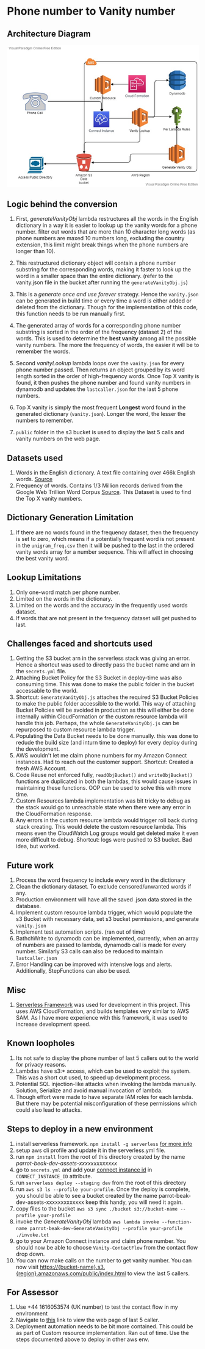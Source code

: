 # Phone number to Vanity number

## Architecture Diagram

![Vanity architecture](architecture.jpg)

## Logic behind the conversion

1. First, *generateVanityObj* lambda restructures all the words in the English dictionary in a way it is easier to lookup up the vanity words for a phone number. filter out words that are more than 10 character long words (as phone numbers are maxed 10 numbers long, excluding the country extension, this limit might break things when the phone numbers are longer than 10).

2. This restructured dictionary object will contain a phone number substring for the corresponding words, making it faster to look up the word in a smaller space than the entire dictionary. (refer to the vanity.json file in the bucket after running the `generateVanityObj.js`)

3. This is a *generate once and use forever* strategy. Hence the `vanity.json` can be generated in build time or every time a word is either added or deleted from the dictionary. Though for the implementation of this code, this function needs to be run manually first.

4. The generated array of words for a corresponding phone number substring is sorted in the order of the frequency (dataset 2) of the words. This is used to determine the **best vanity** among all the possible vanity numbers. The more the frequency of words, the easier it will be to remember the words.

5. Second *vanityLookup* lambda loops over the `vanity.json` for every phone number passed. Then returns an object grouped by its word length sorted in the order of high-frequency words. Once Top X vanity is found, it then pushes the phone number and found vanity numbers in dynamodb and updates the `lastcaller.json` for the last 5 phone numbers.  

6. Top X vanity is simply the most frequent **Longest** word found in the generated dictionary (`vanity.json`). Longer the word, the lesser the numbers to remember.

7. `public` folder in the s3 bucket is used to display the last 5 calls and vanity numbers on the web page.

## Datasets used

1. Words in the English dictionary. A text file containing over 466k English words. [Source](https://github.com/dwyl/english-words/blob/master/words_dictionary.json)
2. Frequency of words. Contains 1/3 Million records derived from the Google Web Trillion Word Corpus [Source](https://www.kaggle.com/rtatman/english-word-frequency). This Dataset is used to find the Top X vanity numbers.

## Dictionary Generation Limitation

1. If there are no words found in the frequency dataset, then the frequency is set to zero, which means if a potentially frequent word is not present in the `unigram_freq.csv` then it will be pushed to the last in the ordered vanity words array for a number sequence. This will affect in choosing the best vanity word.

## Lookup Limitations

1. Only one-word match per phone number.
2. Limited on the words in the dictionary.
3. Limited on the words and the accuracy in the frequently used words dataset.
4. If words that are not present in the frequency dataset will get pushed to last.

## Challenges faced and shortcuts used

1. Getting the S3 bucket arn in the serverless stack was giving an error. Hence a shortcut was used to directly pass the bucket name and arn in the `secrets.yml` file.
2. Attaching Bucket Policy for the S3 Bucket in deploy-time was also consuming time. This was done to make the public folder in the bucket accessable to the world.
3. Shortcut: `GenerateVanityObj.js` attaches the required S3 Bucket Policies to make the public folder accessible to the world. This way of attaching Bucket Policies will be avoided in production as this will either be done internally within CloudFormation or the custom resource lambda will handle this job. Perhaps, the whole `GenerateVanityObj.js` can be repurposed to custom resource lambda trigger.
4. Populating the Data Bucket needs to be done manually. this was done to redude the build size (and inturn time to deploy) for every deploy during the development.
5. AWS wouldn't let me claim phone numbers for my Amazon Connect instances. Had to reach out the customer support. Shortcut: Created a fresh AWS Account.
6. Code Reuse not enforced fully, `readObjBucket()` and `writeObjBucket()` functions are duplicated in both the lambdas, this would cause issues in maintaining these functions. OOP can be used to solve this with more time.
7. Custom Resources lambda implementation was bit tricky to debug as the stack would go to unreachable state when there were any error in the CloudFormation response.
8. Any errors in the custom resource lambda would trigger roll back during stack creating. This would delete the custom resource lambda. This means even the CloudWatch Log groups would get deleted make it even more difficult to debug. Shortcut: logs were pushed to S3 bucket. Bad idea, but worked.

## Future work

1. Process the word frequency to include every word in the dictionary
2. Clean the dictionary dataset. To exclude censored/unwanted words if any.
3. Production environment will have all the saved .json data stored in the database.
4. Implement custom resource lambda trigger, which would populate the s3 Bucket with necessary data, set s3 bucket permissions, and generate `vanity.json`
5. Implement test automation scripts. (ran out of time)
6. BathchWrite to dynamodb can be implemented, currently, when an array of numbers are passed to lambda, dynamodb call is made for every number. Similarly S3 calls can also be reduced to maintain `lastcaller.json`
7. Error Handling can be improved with intensive logs and alerts. Additionally, StepFunctions can also be used.

## Misc

1. [Serverless Framework](serverless.com) was used for development in this project. This uses AWS CloudFormation, and builds templates very similar to AWS SAM. As I have more experience with this framework, it was used to increase development speed.

## Known loopholes

1. Its not safe to display the phone number of last 5 callers out to the world for privacy reasons.
2. Lambdas have s3:* access, which can be used to exploit the system. This was a short cut used, to speed up development process.
3. Potential SQL injection-like attacks when invoking the lambda manually. Solution, Serialize and avoid manual invocation of lambda.
4. Though effort were made to have separate IAM roles for each lambda. But there may be potential misconfiguration of these permissions which could also lead to attacks.

## Steps to deploy in a new environment

1. install serverless framework. `npm install -g serverless` [for more info](https://www.serverless.com/framework/docs/getting-started)
2. setup aws cli profile and update it in the serverless.yml file.
3. run `npm install` from the root of this directory
created by the name *parrot-beak-dev-assets-xxxxxxxxxxxxx*
4. go to `secrets.yml` and add your [connect instance id](https://aws.amazon.com/premiumsupport/knowledge-center/find-connect-instance-id/) in `CONNECT_INSTANCE_ID` attribute.
5. run `serverless deploy --staging dev` from the root of this directory
6. run `aws s3 ls --profile your-profile`. Once the deploy is complete, you should be able to see a bucket created by the name parrot-beak-dev-assets-xxxxxxxxxxxxx keep this handy, you will need it again.
7. copy files to the bucket `aws s3 sync ./bucket s3://bucket-name --profile your-profile`
8. invoke the *GenerateVanityObj* lambda `aws lambda invoke --function-name parrot-beak-dev-GenerateVanityObj --profile your-profile ./invoke.txt`
9. go to your Amazon Connect instance and claim phone number. You should now be able to choose `Vanity-ContactFlow` from the contact flow drop down.
10. You can now make calls on the number to get vanity number. You can now visit <https://{bucket-name}.s3.{region}.amazonaws.com/public/index.html> to view the last 5 callers.

## For Assessor

1. Use +44 1616053574 (UK number) to test the contact flow in my environment
2. Navigate to [this](https://parrot-beak-dev-assets-428ihlbjwo51.s3.eu-west-2.amazonaws.com/public/index.html) link to view the web page of last 5 caller.
3. Deployment automation needs to be bit more contained. This could be as part of Custom resource implementation. Ran out of time. Use the steps documented above to deploy in other aws env.
